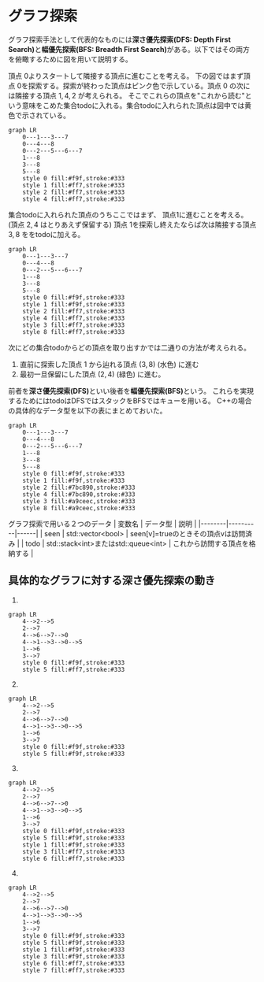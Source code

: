 # グラフ探索

グラフ探索手法として代表的なものには<b>深さ優先探索(DFS: Depth First Search)</b>と<b>幅優先探索(BFS: Breadth First Search)</b>がある。以下ではその両方を俯瞰するために図を用いて説明する。


頂点 $0$よりスタートして隣接する頂点に進むことを考える。
下の図ではまず頂点 $0$を探索する。探索が終わった頂点はピンク色で示している。頂点 $0$ の次には隣接する頂点 $1,4,2$ が考えられる。
そこでこれらの頂点を"これから読む"という意味をこめた集合todoに入れる。集合todoに入れられた頂点は図中では黄色で示されている。

```mermaid
graph LR
    0---1---3---7
    0---4---8
    0---2---5---6---7
    1---8
    3---8
    5---8
    style 0 fill:#f9f,stroke:#333
    style 1 fill:#ff7,stroke:#333
    style 2 fill:#ff7,stroke:#333
    style 4 fill:#ff7,stroke:#333
```

集合todoに入れられた頂点のうちここではまず、 頂点$1$に進むことを考える。(頂点 $2,4$ はとりあえず保留する)
頂点 $1$を探索し終えたならば次は隣接する頂点 $3,8$ ををtodoに加える。

```mermaid
graph LR
    0---1---3---7
    0---4---8
    0---2---5---6---7
    1---8
    3---8
    5---8
    style 0 fill:#f9f,stroke:#333
    style 1 fill:#f9f,stroke:#333
    style 2 fill:#ff7,stroke:#333
    style 4 fill:#ff7,stroke:#333
    style 3 fill:#ff7,stroke:#333
    style 8 fill:#ff7,stroke:#333
```

次にどの集合todoからどの頂点を取り出すかでは二通りの方法が考えられる。

1. 直前に探索した頂点 $1$ から辿れる頂点 $(3,8)$ (水色) に進む
2. 最初一旦保留にした頂点 $(2,4)$ (緑色) に進む。

前者を<b>深さ優先探索(DFS)</b>といい後者を<b>幅優先探索(BFS)</b>という。
これらを実現するためにはtodoはDFSではスタックをBFSではキューを用いる。
C++の場合の具体的なデータ型を以下の表にまとめておいた。

```mermaid
graph LR
    0---1---3---7
    0---4---8
    0---2---5---6---7
    1---8
    3---8
    5---8
    style 0 fill:#f9f,stroke:#333
    style 1 fill:#f9f,stroke:#333
    style 2 fill:#7bc890,stroke:#333
    style 4 fill:#7bc890,stroke:#333
    style 3 fill:#a9ceec,stroke:#333
    style 8 fill:#a9ceec,stroke:#333
```

グラフ探索で用いる２つのデータ
| 変数名 | データ型 | 説明 |
|--------|----------|------|
| seen   | std::vector\<bool\> | seen[v]=trueのときその頂点vは訪問済み | 
| todo   | std::stack\<int\>またはstd::queue\<int\> | これから訪問する頂点を格納する | 

## 具体的なグラフに対する深さ優先探索の動き

1. 
```mermaid
graph LR
    4-->2-->5
    2-->7
    4-->6-->7-->0
    4-->1-->3-->0-->5
    1-->6
    3-->7
    style 0 fill:#f9f,stroke:#333
    style 5 fill:#ff7,stroke:#333
```

2. 
```mermaid
graph LR
    4-->2-->5
    2-->7
    4-->6-->7-->0
    4-->1-->3-->0-->5
    1-->6
    3-->7
    style 0 fill:#f9f,stroke:#333
    style 5 fill:#f9f,stroke:#333
```

3. 
```mermaid
graph LR
    4-->2-->5
    2-->7
    4-->6-->7-->0
    4-->1-->3-->0-->5
    1-->6
    3-->7
    style 0 fill:#f9f,stroke:#333
    style 5 fill:#f9f,stroke:#333
    style 1 fill:#f9f,stroke:#333
    style 3 fill:#ff7,stroke:#333
    style 6 fill:#ff7,stroke:#333
```

4. 
```mermaid
graph LR
    4-->2-->5
    2-->7
    4-->6-->7-->0
    4-->1-->3-->0-->5
    1-->6
    3-->7
    style 0 fill:#f9f,stroke:#333
    style 5 fill:#f9f,stroke:#333
    style 1 fill:#f9f,stroke:#333
    style 3 fill:#f9f,stroke:#333
    style 6 fill:#ff7,stroke:#333
    style 7 fill:#ff7,stroke:#333
```
